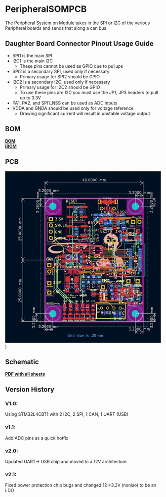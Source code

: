# PeripheralSOMPCB
The Peripheral System on Module takes in the SPI or I2C of the various Peripheral boards and sends that along a can bus.

## Daughter Board Connector Pinout Usage Guide
 * SPI1 is the main SPI
 * I2C1 is the main I2C
    * These pins cannot be used as GPIO due to pullups
 * SPI2 is a secondary SPI, used only if necessary
    * Primary usage for SPI2 should be GPIO
 * I2C2 is a secondary I2C, used only if necessary
    * Primary usage for I2C2 should be GPIO
    * To use these pins are I2C you must use the JP1, JP3 headers to pull up to 3.3V
 * PA1, PA2, and SPI1_NSS can be used as ADC inputs
 * VDDA and GNDA should be used only for voltage reference
    * Drawing significant current will result in unstable voltage output

## BOM
[**BOM**](bom/PeripheralSOM.xlsx)  
[**IBOM**](bom/ibom.html)  

## PCB
![image](PeripheralSOM-Layout.png))

## Schematic
[**PDF with all sheets**](BPS-PeripheralSOM_SCH.pdf)

## Version History
### V1.0: 
Using STM32L4CBT1 with 2 I2C, 2 SPI, 1 CAN, 1 UART (USB)
### v1.1:
Add ADC pins as a quick hotfix
### v2.0:
Updated UART-> USB chip and moved to a 12V architecture
### v2.1:
Fixed power protection chip bugs and changed 12->3.3V (noniso) to be an LDO

